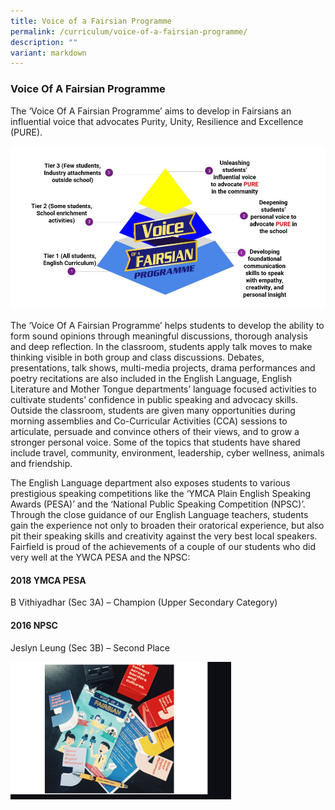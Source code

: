 ```yaml
---
title: Voice of a Fairsian Programme
permalink: /curriculum/voice-of-a-fairsian-programme/
description: ""
variant: markdown
---
```

### Voice Of A Fairsian Programme

The ‘Voice Of A Fairsian Programme’ aims to develop in Fairsians an influential voice that advocates Purity, Unity, Resilience and Excellence (PURE).

![Voice_of_Fairsian.jpg](/images/About%20Us/Voice_of_Fairsian.jpg)

The ‘Voice Of A Fairsian Programme’ helps students to develop the ability to form sound opinions through meaningful discussions, thorough analysis and deep reflection. In the classroom, students apply talk moves to make thinking visible in both group and class discussions. Debates, presentations, talk shows, multi-media projects, drama performances and poetry recitations are also included in the English Language, English Literature and Mother Tongue departments’ language focused activities to cultivate students’ confidence in public speaking and advocacy skills. Outside the classroom, students are given many opportunities during morning assemblies and Co-Curricular Activities (CCA) sessions to articulate, persuade and convince others of their views, and to grow a stronger personal voice. Some of the topics that students have shared include travel, community, environment, leadership, cyber wellness, animals and friendship.

  

The English Language department also exposes students to various prestigious speaking competitions like the ‘YMCA Plain English Speaking Awards (PESA)’ and the ‘National Public Speaking Competition (NPSC)’. Through the close guidance of our English Language teachers, students gain the experience not only to broaden their oratorical experience, but also pit their speaking skills and creativity against the very best local speakers. Fairfield is proud of the achievements of a couple of our students who did very well at the YWCA PESA and the NPSC:

  

#### 2018 YMCA PESA

B Vithiyadhar (Sec 3A) – Champion (Upper Secondary Category)

  

#### 2016 NPSC

Jeslyn Leung (Sec 3B) – Second Place

<img src="/images/vofp.gif" style="width:70%">